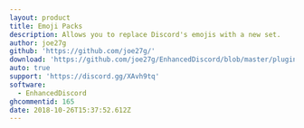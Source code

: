 ```yaml
---
layout: product
title: Emoji Packs
description: Allows you to replace Discord's emojis with a new set.
author: joe27g
github: 'https://github.com/joe27g/'
download: 'https://github.com/joe27g/EnhancedDiscord/blob/master/plugins/emoji_packs.js'
auto: true
support: 'https://discord.gg/XAvh9tq'
software:
  - EnhancedDiscord
ghcommentid: 165
date: 2018-10-26T15:37:52.612Z
---
```


